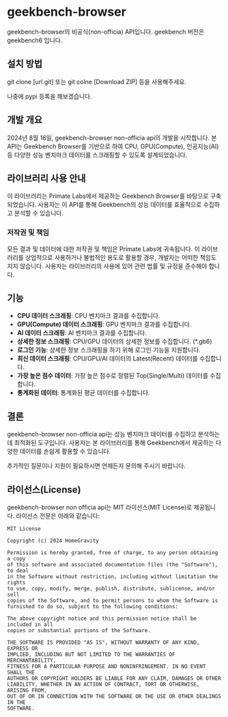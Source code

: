 # geekbench-browser
geekbench-browser의 비공식(non-officia) API입니다.
geekbench 버전은 geekbench6 입니다.

## 설치 방법
git clone [url.git] 또는 git colne [Download ZIP] 등을 사용해주세요.

나중에 pypi 등록을 해보겠습니다.

## 개발 개요
2024년 8월 16일, geekbench-browser non-officia api의 개발을 시작합니다. 본 API는 Geekbench Browser를 기반으로 하여 CPU, GPU(Compute), 인공지능(AI) 등 다양한 성능 벤치마크 데이터를 스크래핑할 수 있도록 설계되었습니다.

## 라이브러리 사용 안내
이 라이브러리는 Primate Labs에서 제공하는 Geekbench Browser를 바탕으로 구축되었습니다. 사용자는 이 API를 통해 Geekbench의 성능 데이터를 효율적으로 수집하고 분석할 수 있습니다.

### 저작권 및 책임
모든 결과 및 데이터에 대한 저작권 및 책임은 Primate Labs에 귀속됩니다. 이 라이브러리를 상업적으로 사용하거나 불법적인 용도로 활용할 경우, 개발자는 어떠한 책임도 지지 않습니다. 사용자는 라이브러리의 사용에 있어 관련 법률 및 규정을 준수해야 합니다.

## 기능
- **CPU 데이터 스크래핑**: CPU 벤치마크 결과를 수집합니다.
- **GPU(Compute) 데이터 스크래핑**: GPU 벤치마크 결과를 수집합니다.
- **AI 데이터 스크래핑**: AI 벤치마크 결과를 수집합니다.
- **상세한 정보 스크래핑**: CPU/GPU 데이터의 상세한 정보를 수집합니다. (*.gb6)
- **로그인 기능**: 상세한 정보 스크래핑을 하기 위해 로그인 기능을 지원합니다.
- **최신 데이터 스크래핑**: CPU/GPU/AI 데이터의 Latest(Recent) 데이터를 수집합니다.
- **가장 높은 점수 데이터**: 가장 높은 점수로 정렬된 Top(Single/Multi) 데이터를 수집합니다.
- **통계화된 데이터**: 통계화된 평균 데이터를 수집합니다.


## 결론
geekbench-browser non-officia api는 성능 벤치마크 데이터를 수집하고 분석하는 데 최적화된 도구입니다. 사용자는 본 라이브러리를 통해 Geekbench에서 제공하는 다양한 데이터를 손쉽게 활용할 수 있습니다. 

추가적인 질문이나 지원이 필요하시면 언제든지 문의해 주시기 바랍니다.

## 라이선스(License)
geekbench-browser non officia api는 MIT 라이선스(MIT License)로 제공됩니다. 라이선스 전문은 아래와 같습니다:

```
MIT License

Copyright (c) 2024 HomeGravity

Permission is hereby granted, free of charge, to any person obtaining a copy
of this software and associated documentation files (the "Software"), to deal
in the Software without restriction, including without limitation the rights
to use, copy, modify, merge, publish, distribute, sublicense, and/or sell
copies of the Software, and to permit persons to whom the Software is
furnished to do so, subject to the following conditions:

The above copyright notice and this permission notice shall be included in all
copies or substantial portions of the Software.

THE SOFTWARE IS PROVIDED "AS IS", WITHOUT WARRANTY OF ANY KIND, EXPRESS OR
IMPLIED, INCLUDING BUT NOT LIMITED TO THE WARRANTIES OF MERCHANTABILITY,
FITNESS FOR A PARTICULAR PURPOSE AND NONINFRINGEMENT. IN NO EVENT SHALL THE
AUTHORS OR COPYRIGHT HOLDERS BE LIABLE FOR ANY CLAIM, DAMAGES OR OTHER
LIABILITY, WHETHER IN AN ACTION OF CONTRACT, TORT OR OTHERWISE, ARISING FROM,
OUT OF OR IN CONNECTION WITH THE SOFTWARE OR THE USE OR OTHER DEALINGS IN THE
SOFTWARE.
```